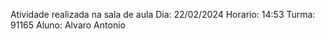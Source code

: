 Atividade realizada na sala de aula
Dia: 22/02/2024
Horario: 14:53
Turma: 91165
Aluno: Alvaro Antonio
